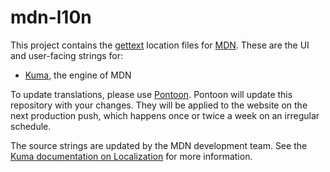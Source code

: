 # mdn-l10n

This project contains the [gettext](https://en.wikipedia.org/wiki/Gettext)
location files for [MDN](https://developer.mozilla.org). These are the
UI and user-facing strings for:

* [Kuma](https://github.com/mdn/kuma), the engine of MDN

To update translations, please use
[Pontoon](https://pontoon.mozilla.org/projects/mdn/). Pontoon will update
this repository with your changes. They will be applied to the website on
the next production push, which happens once or twice a week on an
irregular schedule.

The source strings are updated by the MDN development team. See the
[Kuma documentation on Localization](https://kuma.readthedocs.io/en/latest/localization.html)
for more information.
